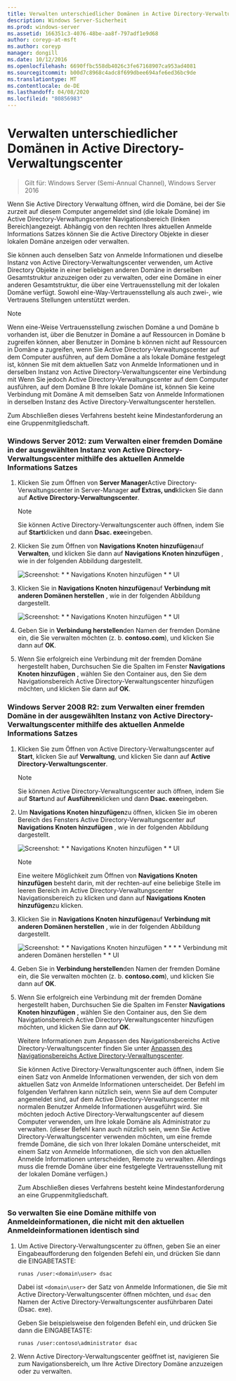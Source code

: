 ```yaml
---
title: Verwalten unterschiedlicher Domänen in Active Directory-Verwaltungscenter
description: Windows Server-Sicherheit
ms.prod: windows-server
ms.assetid: 166351c3-4076-48be-aa8f-797adf1e9d68
author: coreyp-at-msft
ms.author: coreyp
manager: dongill
ms.date: 10/12/2016
ms.openlocfilehash: 6690ffbc558db4026c3fe67168907ca953ad4081
ms.sourcegitcommit: b00d7c8968c4adc8f699dbee694afe6ed36bc9de
ms.translationtype: MT
ms.contentlocale: de-DE
ms.lasthandoff: 04/08/2020
ms.locfileid: "80856983"
---
```

# <a name="manage-different-domains-in-active-directory-administrative-center"></a>Verwalten unterschiedlicher Domänen in Active Directory-Verwaltungscenter

>Gilt für: Windows Server (Semi-Annual Channel), Windows Server 2016

  Wenn Sie Active Directory Verwaltung öffnen, wird die Domäne, bei der Sie zurzeit auf diesem Computer angemeldet sind \(die lokale Domäne\) im Active Directory-Verwaltungscenter Navigationsbereich \(linken Bereich\)angezeigt. Abhängig von den rechten Ihres aktuellen Anmelde Informations Satzes können Sie die Active Directory Objekte in dieser lokalen Domäne anzeigen oder verwalten.

 Sie können auch denselben Satz von Anmelde Informationen und dieselbe Instanz von Active Directory-Verwaltungscenter verwenden, um Active Directory Objekte in einer beliebigen anderen Domäne in derselben Gesamtstruktur anzuzeigen oder zu verwalten, oder eine Domäne in einer anderen Gesamtstruktur, die über eine Vertrauensstellung mit der lokalen Domäne verfügt. Sowohl eine\-Way-Vertrauensstellung als auch zwei\-, wie Vertrauens Stellungen unterstützt werden.

> [!NOTE]
>  Wenn eine\-Weise Vertrauensstellung zwischen Domäne a und Domäne b vorhanden ist, über die Benutzer in Domäne a auf Ressourcen in Domäne b zugreifen können, aber Benutzer in Domäne b können nicht auf Ressourcen in Domäne a zugreifen, wenn Sie Active Directory-Verwaltungscenter auf dem Computer ausführen, auf dem Domäne a als lokale Domäne festgelegt ist, können Sie mit dem aktuellen Satz von Anmelde Informationen und in derselben Instanz von Active Directory-Verwaltungscenter eine Verbindung mit Wenn Sie jedoch Active Directory-Verwaltungscenter auf dem Computer ausführen, auf dem Domäne B Ihre lokale Domäne ist, können Sie keine Verbindung mit Domäne A mit demselben Satz von Anmelde Informationen in derselben Instanz des Active Directory-Verwaltungscenter herstellen.

 Zum Abschließen dieses Verfahrens besteht keine Mindestanforderung an eine Gruppenmitgliedschaft.

### <a name="windows-server-2012-to-manage-a-foreign-domain-in-the-selected-instance-of-active-directory-administrative-center-using-the-current-set-of-logon-credentials"></a>Windows Server 2012: zum Verwalten einer fremden Domäne in der ausgewählten Instanz von Active Directory-Verwaltungscenter mithilfe des aktuellen Anmelde Informations Satzes

1.  Klicken Sie zum Öffnen von **Server Manager**Active Directory-Verwaltungscenter in Server-Manager **auf Extras, und**klicken Sie dann auf **Active Directory-Verwaltungscenter**.

    > [!NOTE]
    >  Sie können Active Directory-Verwaltungscenter auch öffnen, indem Sie auf **Start**klicken und dann **Dsac. exe**eingeben.

2.  Klicken Sie zum Öffnen von **Navigations Knoten hinzufügen**auf **Verwalten**, und klicken Sie dann auf **Navigations Knoten hinzufügen** , wie in der folgenden Abbildung dargestellt.

     ![Screenshot: * * Navigations Knoten hinzufügen * * UI](media/ADDS_ADACAddNavNode.gif)

3.  Klicken Sie in **Navigations Knoten hinzufügen**auf **Verbindung mit anderen Domänen herstellen** , wie in der folgenden Abbildung dargestellt.

     ![Screenshot: * * Navigations Knoten hinzufügen * * UI](media/ADDS_ADACConnectToDomain.gif)

4.  Geben Sie in **Verbindung herstellen**den Namen der fremden Domäne ein, die Sie verwalten möchten \(z. b. **contoso.com**\), und klicken Sie dann auf **OK**.

5.  Wenn Sie erfolgreich eine Verbindung mit der fremden Domäne hergestellt haben, Durchsuchen Sie die Spalten im Fenster **Navigations Knoten hinzufügen** , wählen Sie den Container aus, den Sie dem Navigationsbereich Active Directory-Verwaltungscenter hinzufügen möchten, und klicken Sie dann auf **OK**.

### <a name="windows-server-2008-r2-to-manage-a-foreign-domain-in-the-selected-instance-of-active-directory-administrative-center-using-the-current-set-of-logon-credentials"></a>Windows Server 2008 R2: zum Verwalten einer fremden Domäne in der ausgewählten Instanz von Active Directory-Verwaltungscenter mithilfe des aktuellen Anmelde Informations Satzes

1. Klicken Sie zum Öffnen von Active Directory-Verwaltungscenter auf **Start**, klicken Sie auf **Verwaltung**, und klicken Sie dann auf **Active Directory-Verwaltungscenter**.

   > [!NOTE]
   >  Sie können Active Directory-Verwaltungscenter auch öffnen, indem Sie auf **Start**und auf **Ausführen**klicken und dann **Dsac. exe**eingeben.

2. Um **Navigations Knoten hinzufügen**zu öffnen, klicken Sie im oberen Bereich des Fensters Active Directory-Verwaltungscenter auf **Navigations Knoten hinzufügen** , wie in der folgenden Abbildung dargestellt.

    ![Screenshot: * * Navigations Knoten hinzufügen * * UI](media/click_add_nav_nodes.gif)

   > [!NOTE]
   >  Eine weitere Möglichkeit zum Öffnen von **Navigations Knoten hinzufügen** besteht darin, mit der rechten\-auf eine beliebige Stelle im leeren Bereich im Active Directory-Verwaltungscenter Navigationsbereich zu klicken und dann auf **Navigations Knoten hinzufügen**zu klicken.

3. Klicken Sie in **Navigations Knoten hinzufügen**auf **Verbindung mit anderen Domänen herstellen** , wie in der folgenden Abbildung dargestellt.

    ![Screenshot: * * Navigations Knoten hinzufügen * * * * Verbindung mit anderen Domänen herstellen * * UI](media/add_nav_nodes.gif)

4. Geben Sie in **Verbindung herstellen**den Namen der fremden Domäne ein, die Sie verwalten möchten \(z. b. **contoso.com**\), und klicken Sie dann auf **OK**.

5. Wenn Sie erfolgreich eine Verbindung mit der fremden Domäne hergestellt haben, Durchsuchen Sie die Spalten im Fenster **Navigations Knoten hinzufügen** , wählen Sie den Container aus, den Sie dem Navigationsbereich Active Directory-Verwaltungscenter hinzufügen möchten, und klicken Sie dann auf **OK**.

   Weitere Informationen zum Anpassen des Navigationsbereichs Active Directory-Verwaltungscenter finden Sie unter [Anpassen des Navigationsbereichs Active Directory-Verwaltungscenter](customize-the-active-directory-administrative-center-navigation-pane.md).

   Sie können Active Directory-Verwaltungscenter auch öffnen, indem Sie einen Satz von Anmelde Informationen verwenden, der sich von dem aktuellen Satz von Anmelde Informationen unterscheidet. Der Befehl im folgenden Verfahren kann nützlich sein, wenn Sie auf dem Computer angemeldet sind, auf dem Active Directory-Verwaltungscenter mit normalen Benutzer Anmelde Informationen ausgeführt wird. Sie möchten jedoch Active Directory-Verwaltungscenter auf diesem Computer verwenden, um Ihre lokale Domäne als Administrator zu verwalten. \(dieser Befehl kann auch nützlich sein, wenn Sie Active Directory-Verwaltungscenter verwenden möchten, um eine fremde fremde Domäne, die sich von Ihrer lokalen Domäne unterscheidet, mit einem Satz von Anmelde Informationen, die sich von den aktuellen Anmelde Informationen unterscheiden, Remote zu verwalten. Allerdings muss die fremde Domäne über eine festgelegte Vertrauensstellung mit der lokalen Domäne verfügen.\)

   Zum Abschließen dieses Verfahrens besteht keine Mindestanforderung an eine Gruppenmitgliedschaft.

### <a name="to-manage-a-domain-using-logon-credentials-that-are-different-from-the-current-set-of-logon-credentials"></a>So verwalten Sie eine Domäne mithilfe von Anmeldeinformationen, die nicht mit den aktuellen Anmeldeinformationen identisch sind

1.  Um Active Directory-Verwaltungscenter zu öffnen, geben Sie an einer Eingabeaufforderung den folgenden Befehl ein, und drücken Sie dann die EINGABETASTE:

     `runas /user:<domain\user> dsac`

     Dabei ist `<domain\user>` der Satz von Anmelde Informationen, die Sie mit Active Directory-Verwaltungscenter öffnen möchten, und `dsac` den Namen der Active Directory-Verwaltungscenter ausführbaren Datei \(Dsac. exe\).

     Geben Sie beispielsweise den folgenden Befehl ein, und drücken Sie dann die EINGABETASTE:

     `runas /user:contoso\administrator dsac`

2.  Wenn Active Directory-Verwaltungscenter geöffnet ist, navigieren Sie zum Navigationsbereich, um Ihre Active Directory Domäne anzuzeigen oder zu verwalten.

  

